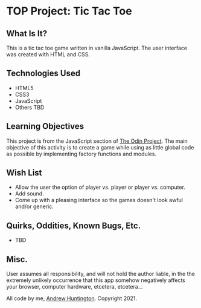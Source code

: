 # TOP Project: Tic Tac Toe

## What Is It?

This is a tic tac toe game written in vanilla JavaScript. The user interface was created with HTML and CSS.

## Technologies Used

- HTML5
- CSS3
- JavaScript
- Others TBD

## Learning Objectives

This project is from the JavaScript section of [The Odin Project](http://www.theodinproject.com). The main objective of this activity is to create a game while using as little global code as possible by implementing factory functions and modules.

## Wish List

- Allow the user the option of player vs. player or player vs. computer.
- Add sound.
- Come up with a pleasing interface so the games doesn't look awful and/or generic.

## Quirks, Oddities, Known Bugs, Etc.

- TBD

## Misc.

User assumes all responsibility, and will not hold the author liable, in the the extremely unlikely occurrence that this app somehow negatively affects your browser, computer hardware, etcetera, etcetera...

All code by me, [Andrew Huntington](https://andrewhuntington.com). Copyright 2021.
